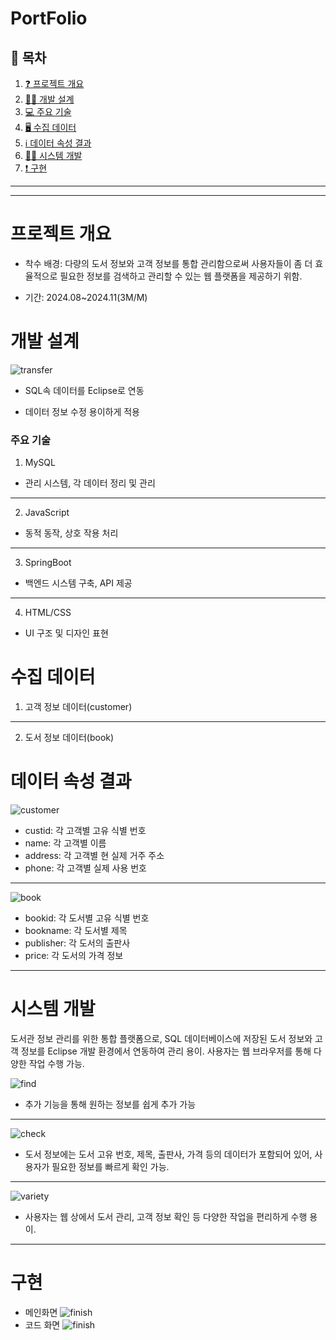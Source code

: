# PortFolio


## 📒 목차

1. [❓ 프로젝트 개요](#❓-1.-개요)
2. [🕵️‍♂️ 개발 설계](#🕵️‍♂️-2.-개발-설계)
3. [💻 주요 기술](#💻-3.-주요-기술)
4. [🖥️ 수집 데이터](#🖥️-4.-수집-데이터)
5. [ℹ️ 데이터 속성 결과](#ℹ️-5.-데이터-속성-결과)
6. [👨‍💻 시스템 개발](#👨‍💻-6.-시스템-개발)
7. [❗ 구현](#❗-7.-구현)


-----
-----
# 프로젝트 개요
-  착수 배경: 다량의 도서 정보와 고객 정보를 통합 관리함으로써 사용자들이 좀 더 효율적으로 필요한 정보를 검색하고 관리할 수 있는 웹 플랫폼을 제공하기 위함.

-  기간: 2024.08~2024.11(3M/M)

# 개발 설계
![transfer](/transfer.png)
- SQL속 데이터를 Eclipse로 연동 

- 데이터 정보 수정 용이하게 적용
### 주요 기술
1. MySQL
- 관리 시스템, 각 데이터 정리 및 관리
---
2. JavaScript
- 동적 동작, 상호 작용 처리
---
3. SpringBoot
- 백엔드 시스템 구축, API 제공
---
4. HTML/CSS
- UI 구조 및 디자인 표현

# 수집 데이터
1. 고객 정보 데이터(customer)
----------
2. 도서 정보 데이터(book)



# 데이터 속성 결과
![customer](/image%20copy.png)
-  custid: 각 고객별 고유 식별 번호
-  name: 각 고객별 이름
-  address: 각 고객별 현 실제 거주 주소
-  phone: 각 고객별 실제 사용 번호
---
![book](/image.png)
-  bookid: 각 도서별 고유 식별 번호
-  bookname: 각 도서별 제목
-  publisher: 각 도서의 출판사
-  price: 각 도서의 가격 정보
-----
# 시스템 개발
 도서관 정보 관리를 위한 통합 플랫폼으로, SQL 데이터베이스에 저장된 도서 정보와 고객 정보를 Eclipse 개발 환경에서 연동하여 관리 용이. 사용자는 웹 브라우저를 통해 다양한 작업 수행 가능.

 ![find](/find.png)
- 추가 기능을 통해 원하는 정보를 쉽게 추가 가능 
-----
![check](/check.png)
- 도서 정보에는 도서 고유 번호, 제목, 출판사, 가격 등의 데이터가 포함되어 있어, 사용자가 필요한 정보를 빠르게 확인 가능.
-----
![variety](/variety.png)
-  사용자는 웹 상에서 도서 관리, 고객 정보 확인 등 다양한 작업을 편리하게 수행 용이.

-----
# 구현
- 메인화면
![finish](/finish.png)
- 코드 화면
![finish](/finish2.png)

